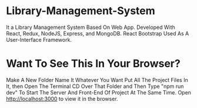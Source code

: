 # Library-Management-System
It a Library Management System Based On Web App. Developed With React, Redux, NodeJS, Express, and MongoDB. React Bootstrap Used As A User-Interface Framework.

# Want To See This In Your Browser?
Make A New Folder Name It Whatever You Want Put All The Project Files In It, then Open The Terminal CD Over That Folder and Then Type "npm run dev" To Start The Server And Front-End Of Project At The Same Time. Open [http://localhost:3000](http://localhost:3000) to view it in the browser.
